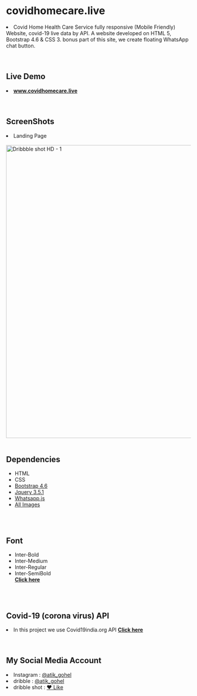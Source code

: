 # covidhomecare.live
<li>Covid Home Health Care Service fully responsive (Mobile Friendly) Website, covid-19  live data by API. A website developed on HTML 5, Bootstrap 4.6 &amp; CSS 3. bonus part of this site, we create floating WhatsApp chat button.</li>
<br><br>

<h2> Live Demo </h2>
<li> <a href="https://www.covidhomecare.live/"><strong>www.covidhomecare.live</strong></a></li>
<br><br>

<h2> ScreenShots </h2>
<li>Landing Page</li><br>
<img width="800" alt="Dribbble shot HD - 1" src="https://user-images.githubusercontent.com/65019876/115350524-d72a2680-a1d2-11eb-9992-a521499cef43.png">
<br><br>

<h2> Dependencies </h2>
<ul>
  <li>HTML</li>
  <li>CSS</li>
  <li><a href="https://github.com/atik-gohel/covidhomecare.live/blob/main/covidhomecare.live/assets/css/bootstrap.min.css">Bootstrap 4.6</a></li>
  <li><a href="https://github.com/atik-gohel/covidhomecare.live/blob/main/covidhomecare.live/assets/js/jquery-3.5.1.slim.min.js">Jquery 3.5.1</a></li>
  <li><a href="https://github.com/atik-gohel/covidhomecare.live/blob/main/covidhomecare.live/assets/js/whatsapp.js">Whatsapp.js</a></li>
  <li><a href="https://github.com/atik-gohel/covidhomecare.live/tree/main/covidhomecare.live/assets/images">All Images </a></li>
</ul><br><br>

<h2> Font </h2>
<ul>
  <li>Inter-Bold</li>
  <li>Inter-Medium</li>
  <li>Inter-Regular</li>
  <li>Inter-SemiBold</li>
  <strong> <a href="https://github.com/atik-gohel/covidhomecare.live/tree/main/covidhomecare.live/assets/font">Click here</a></strong>
</ul>
<br><br>

<h2> Covid-19 (corona virus) API </h2>
<li>In this project we use Covid19india.org API <a href="https://api.covid19india.org/data.json"><strong> Click here</strong></a></li>
<br><br>

<h2> My Social Media Account </h2>
<li> Instagram : <a href="https://instagram.com/atik_gohel">@atik_gohel</a></li>
<li> dribble : <a href="https://dribbble.com/atik_gohel">@atik_gohel</a></li>
<li> dribble shot : <a href="https://dribbble.com/shots/15509011-Covid-Coronavirus-Home-care-Service-Landing-Page">❤️ Like</a></li>



